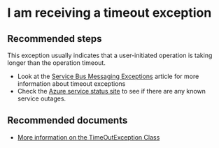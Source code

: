<properties
    pageTitle="I am receiving a timeout exception"
    description="I am receiving a timeout exception"
    service="microsoft.servicebus"
    resource="namespaces"
    authors="jtaubensee"
    displayOrder="1"
    selfHelpType="resource"
    supportTopicIds=""
    resourceTags=""
    productPesIds="13186"
    cloudEnvironments="MoonCake"
/>

# I am receiving a timeout exception

## **Recommended steps**

This exception usually indicates that a user-initiated operation is taking longer than the operation timeout. 

* Look at the [Service Bus Messaging Exceptions](https://docs.azure.cn/service-bus-messaging/service-bus-messaging-exceptions/) article for more information about timeout exceptions
* Check the [Azure service status site](https://www.azure.cn/support/service-dashboard/) to see if there are any known service outages.

## **Recommended documents**

* [More information on the TimeOutException Class](https://msdn.microsoft.com/library/system.timeoutexception.aspx)<br>
